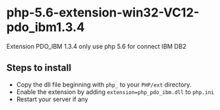 # php-5.6-extension-win32-VC12-pdo_ibm1.3.4
Extension PDO_IBM 1.3.4 only use php 5.6 for connect IBM DB2 

## Steps to install

* Copy the dll file beginning with `php_` to your `PHP/ext` directory. 
* Enable the extension by adding `extension=php_pdo_ibm.dll` to `php.ini`
* Restart your server if any
